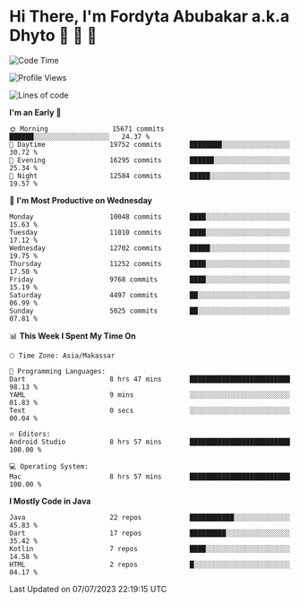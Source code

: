 # Hi There, I'm Fordyta Abubakar a.k.a Dhyto 👋 👋 👋 

<!--
**DhytoDev/dhytodev** is a ✨ _special_ ✨ repository because its `README.md` (this file) appears on your GitHub profile.

Here are some ideas to get you started:

- 🔭 I’m currently working on ...
- 🌱 I’m currently learning ...
- 👯 I’m looking to collaborate on ...
- 🤔 I’m looking for help with ...
- 💬 Ask me about ...
- 📫 How to reach me: ...
- 😄 Pronouns: ...
- ⚡ Fun fact: ...
-->

<!--START_SECTION:waka-->
![Code Time](http://img.shields.io/badge/Code%20Time-1%2C953%20hrs%2011%20mins-blue)

![Profile Views](http://img.shields.io/badge/Profile%20Views-0-blue)

![Lines of code](https://img.shields.io/badge/From%20Hello%20World%20I%27ve%20Written-8.0%20million%20lines%20of%20code-blue)

**I'm an Early 🐤** 

```text
🌞 Morning                15671 commits       ██████░░░░░░░░░░░░░░░░░░░   24.37 % 
🌆 Daytime                19752 commits       ████████░░░░░░░░░░░░░░░░░   30.72 % 
🌃 Evening                16295 commits       ██████░░░░░░░░░░░░░░░░░░░   25.34 % 
🌙 Night                  12584 commits       █████░░░░░░░░░░░░░░░░░░░░   19.57 % 
```
📅 **I'm Most Productive on Wednesday** 

```text
Monday                   10048 commits       ████░░░░░░░░░░░░░░░░░░░░░   15.63 % 
Tuesday                  11010 commits       ████░░░░░░░░░░░░░░░░░░░░░   17.12 % 
Wednesday                12702 commits       █████░░░░░░░░░░░░░░░░░░░░   19.75 % 
Thursday                 11252 commits       ████░░░░░░░░░░░░░░░░░░░░░   17.50 % 
Friday                   9768 commits        ████░░░░░░░░░░░░░░░░░░░░░   15.19 % 
Saturday                 4497 commits        ██░░░░░░░░░░░░░░░░░░░░░░░   06.99 % 
Sunday                   5025 commits        ██░░░░░░░░░░░░░░░░░░░░░░░   07.81 % 
```


📊 **This Week I Spent My Time On** 

```text
🕑︎ Time Zone: Asia/Makassar

💬 Programming Languages: 
Dart                     8 hrs 47 mins       █████████████████████████   98.13 % 
YAML                     9 mins              ░░░░░░░░░░░░░░░░░░░░░░░░░   01.83 % 
Text                     0 secs              ░░░░░░░░░░░░░░░░░░░░░░░░░   00.04 % 

🔥 Editors: 
Android Studio           8 hrs 57 mins       █████████████████████████   100.00 % 

💻 Operating System: 
Mac                      8 hrs 57 mins       █████████████████████████   100.00 % 
```

**I Mostly Code in Java** 

```text
Java                     22 repos            ███████████░░░░░░░░░░░░░░   45.83 % 
Dart                     17 repos            █████████░░░░░░░░░░░░░░░░   35.42 % 
Kotlin                   7 repos             ████░░░░░░░░░░░░░░░░░░░░░   14.58 % 
HTML                     2 repos             █░░░░░░░░░░░░░░░░░░░░░░░░   04.17 % 
```




 Last Updated on 07/07/2023 22:19:15 UTC
<!--END_SECTION:waka-->
